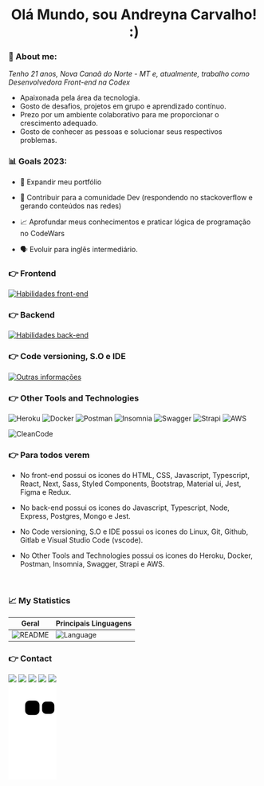 
<h1 align='center'>
  Olá Mundo, sou Andreyna Carvalho! :)
</h1>

### 🌻 About me:

<p>
  <em>
    Tenho 21 anos, Nova Canaã do Norte - MT e, atualmente, trabalho como Desenvolvedora Front-end na Codex
  </em>
</p>

 - Apaixonada pela área da tecnologia.
 - Gosto de desafios, projetos em grupo e aprendizado contínuo.
 - Prezo por um ambiente colaborativo para me proporcionar o crescimento adequado.
 - Gosto de conhecer as pessoas e solucionar seus respectivos problemas.

### 📊 Goals 2023:

- 📂 Expandir meu portfólio

- 🤝 Contribuir para a comunidade Dev (respondendo no stackoverflow e gerando conteúdos nas redes)

- 📈 Aprofundar meus conhecimentos e praticar lógica de programação no CodeWars

- 🗣️ Evoluir para inglês intermediário.

### 👉 Frontend
[![Habilidades front-end](https://skillicons.dev/icons?i=html,css,js,ts,react,next,sass,styledcomponents,bootstrap,materialui,jest,figma,redux
)](https://skillicons.dev)
 
 ### 👉 Backend
[![Habilidades back-end](https://skillicons.dev/icons?i=js,ts,nodejs,express,postgres,mongo,jest
)](https://skillicons.dev)

### 👉 Code versioning, S.O e IDE
[![Outras informações](https://skillicons.dev/icons?i=linux,git,github,gitlab,vscode
)](https://skillicons.dev)

### 👉 Other Tools and Technologies
![Heroku](https://img.shields.io/badge/heroku-430098.svg?style=for-the-badge&logo=heroku&logoColor=white)
![Docker](https://img.shields.io/badge/docker-2496ED.svg?style=for-the-badge&logo=docker&logoColor=white) 
![Postman](https://img.shields.io/badge/postman-FF6C37.svg?style=for-the-badge&logo=postman&logoColor=white)
![Insomnia](https://img.shields.io/badge/insomnia-purple.svg?style=for-the-badge&logo=insomnia&logoColor=white)
![Swagger](https://img.shields.io/badge/swagger-006400.svg?style=for-the-badge&logo=swagger&logoColor=white)
![Strapi](https://img.shields.io/badge/strapi-white.svg?style=for-the-badge&logo=strapi&logoColor=4945FF)
![AWS](https://img.shields.io/badge/AWS-232f3e.svg?style=for-the-badge&logo=amazonAWS&logoColor=orange)


![CleanCode](https://img.shields.io/badge/Clean%20Code-devRel-_.svg)

### 👉 Para todos verem
- No front-end possui os icones do HTML, CSS, Javascript, Typescript, React, Next, Sass, Styled Components, Bootstrap, Material ui, Jest, Figma e Redux.

- No back-end possui os icones do Javascript, Typescript, Node, Express, Postgres, Mongo e Jest.

- No Code versioning, S.O e IDE possui os icones do Linux, Git, Github, Gitlab e Visual Studio Code (vscode).

- No Other Tools and Technologies possui os icones do Heroku, Docker, Postman, Insomnia, Swagger, Strapi e AWS.

<br />

### 📈 My Statistics

| Geral                                                                                                                                                           | Principais Linguagens                                                                                                                                                                     |
| ------------------------------------------------------------------------------------------------------------------------------------------------------------------------ | ---------------------------------------------------------------------------------------------------------------------------------------------------------------------------------- |
| ![README](https://github-readme-stats.vercel.app/api?username=andreyna1808&show_icons=true&theme=gruvbox&hide_border=true") | ![Language](https://github-readme-stats.vercel.app/api/top-langs/?username=andreyna1808&layout=compact&theme=gruvbox)

### 👉 Contact
<div> 
  <a target="_blank" href="https://www.youtube.com/channel/UCBIL9fcbrliSq_cGxqHr6sA"><img src="https://img.shields.io/badge/YouTube-FF0000?style=for-the-badge&logo=youtube&logoColor=white"></a>
  <a target="_blank" href="https://www.instagram.com/devdrica/"><img src="https://img.shields.io/badge/-Instagram-%23E4405F?style=for-the-badge&logo=instagram&logoColor=white"></a>
  <a target="_blank" href="mailto: andreyna.m.carvalho@gmail.com"><img src="https://img.shields.io/badge/-Gmail-%23333?style=for-the-badge&logo=gmail&logoColor=white"></a>
  <a target="_blank" href="https://www.linkedin.com/in/andreyna-carvalho-997273231/"><img src="https://img.shields.io/badge/-LinkedIn-%230077B5?style=for-the-badge&logo=linkedin&logoColor=white"></a> 
  <a target="_blank" href="https://wa.me/5548991052198"><img src="https://img.shields.io/badge/WhatsApp-25D366?style=for-the-badge&logo=whatsapp&logoColor=white"></a> 
</div>

</div>
    <img src="https://github.com/andreyna1808/andreyna1808/blob/output/github-contribution-grid-snake.svg" />
</div> 
